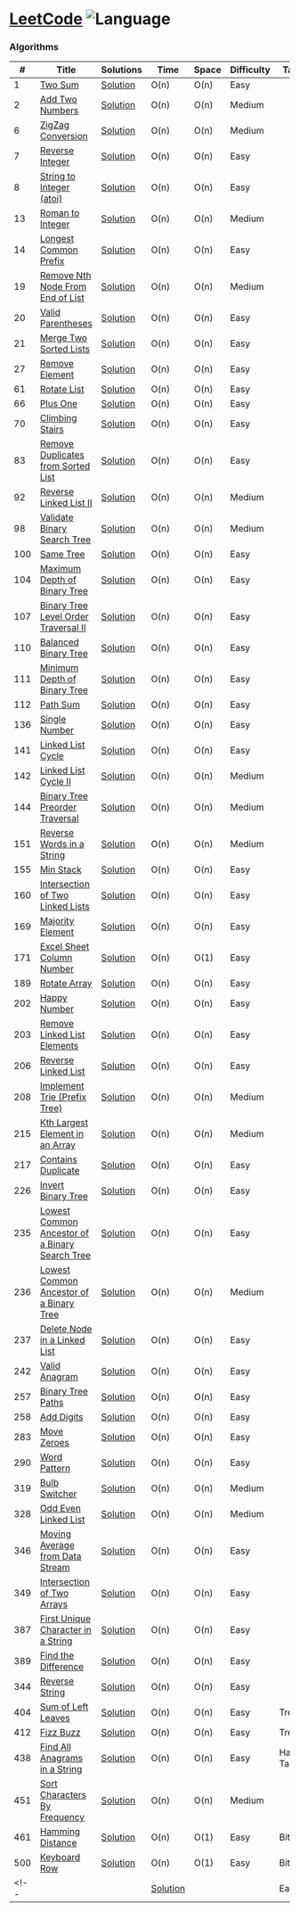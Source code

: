 # [LeetCode](https://leetcode.com/problemset/algorithms/) ![Language](https://img.shields.io/badge/language-Java-blue.svg)

### Algorithms
|  #  |      Title     |   Solutions   | Time          | Space         | Difficulty  | Tag          |
|-----|----------------|---------------|---------------|---------------|-------------|--------------|
| 1 |[Two Sum](https://leetcode.com/problems/two-sum)| [Solution](src/two-sum.java) | O(n) | O(n) | Easy |  |
| 2 |[Add Two Numbers](https://leetcode.com/problems/add-two-numbers)| [Solution](src/add-two-numbers.java) | O(n) | O(n) | Medium |  |
| 6 |[ZigZag Conversion](https://leetcode.com/problems/zigzag-conversion)| [Solution](src/zigzag-conversion.java) | O(n) | O(n) | Medium |  |
| 7 |[Reverse Integer](https://leetcode.com/problems/reverse-integer)| [Solution](src/reverse-integer.java) | O(n) | O(n) | Easy |  |
| 8 |[String to Integer (atoi)](https://leetcode.com/problems/string-to-integer-atoi)| [Solution](src/string-to-integer-atoi.java) | O(n) | O(n) | Easy |  |
| 13 |[Roman to Integer](https://leetcode.com/problems/roman-to-integer)| [Solution](src/roman-to-integer.java) | O(n) | O(n) | Medium |  |
| 14 |[Longest Common Prefix](https://leetcode.com/problems/longest-common-prefix)| [Solution](src/longest-common-prefix.java) | O(n) | O(n) | Easy |  |
| 19 |[Remove Nth Node From End of List](https://leetcode.com/problems/remove-nth-node-from-end-of-list)| [Solution](src/remove-nth-node-from-end-of-list.java) | O(n) | O(n) | Medium |  |
| 20 |[Valid Parentheses](https://leetcode.com/problems/valid-parentheses)| [Solution](src/valid-parentheses.java) | O(n) | O(n) | Easy |  |
| 21 |[Merge Two Sorted Lists](https://leetcode.com/problems/merge-two-sorted-lists)| [Solution](src/merge-two-sorted-lists.java) | O(n) | O(n) | Easy |  |
| 27 |[Remove Element](https://leetcode.com/problems/remove-element)| [Solution](src/remove-element.java) | O(n) | O(n) | Easy |  |
| 61 |[Rotate List](https://leetcode.com/problems/rotate-list)| [Solution](src/.java) | O(n) | O(n) | Easy |  |
| 66 |[Plus One](https://leetcode.com/problems/plus-one)| [Solution](src/.java) | O(n) | O(n) | Easy |  |
| 70 |[Climbing Stairs](https://leetcode.com/problems/climbing-stairs)| [Solution](src/.java) | O(n) | O(n) | Easy |  |
| 83 |[Remove Duplicates from Sorted List](https://leetcode.com/problems/remove-duplicates-from-sorted-list)| [Solution](src/.java) | O(n) | O(n) | Easy |  |
| 92 |[Reverse Linked List II](https://leetcode.com/problems/reverse-linked-list-ii)| [Solution](src/.java) | O(n) | O(n) | Medium |  |
| 98 |[Validate Binary Search Tree](https://leetcode.com/problems/validate-binary-search-tree)| [Solution](src/.java) | O(n) | O(n) | Medium |  |
| 100 |[Same Tree](https://leetcode.com/problems/same-tree)| [Solution](src/.java) | O(n) | O(n) | Easy |  |
| 104 |[Maximum Depth of Binary Tree](https://leetcode.com/problems/maximum-depth-of-binary-tree)| [Solution](src/.java) | O(n) | O(n) | Easy |  |
| 107 |[Binary Tree Level Order Traversal II](https://leetcode.com/problems/binary-tree-level-order-traversal-ii)| [Solution](src/.java) | O(n) | O(n) | Easy |  |
| 110 |[Balanced Binary Tree](https://leetcode.com/problems/balanced-binary-tree)| [Solution](src/.java) | O(n) | O(n) | Easy |  |
| 111 |[Minimum Depth of Binary Tree](https://leetcode.com/problems/minimum-depth-of-binary-tree)| [Solution](src/.java) | O(n) | O(n) | Easy |  |
| 112 |[Path Sum](https://leetcode.com/problems/path-sum)| [Solution](src/.java) | O(n) | O(n) | Easy |  |
| 136 |[Single Number](https://leetcode.com/problems/single-number)| [Solution](src/.java) | O(n) | O(n) | Easy |  |
| 141 |[Linked List Cycle](https://leetcode.com/problems/linked-list-cycle)| [Solution](src/.java) | O(n) | O(n) | Easy |  |
| 142 |[Linked List Cycle II](https://leetcode.com/problems/linked-list-cycle-ii)| [Solution](src/.java) | O(n) | O(n) | Medium |  |
| 144 |[Binary Tree Preorder Traversal](https://leetcode.com/problems/binary-tree-preorder-traversal)| [Solution](src/.java) | O(n) | O(n) | Medium |  |
| 151 |[Reverse Words in a String](https://leetcode.com/problems/reverse-words-in-a-string)| [Solution](src/.java) | O(n) | O(n) | Medium |  |
| 155 |[Min Stack](https://leetcode.com/problems/min-stack)| [Solution](src/min-stack.java) | O(n) | O(n) | Easy |  |
| 160 |[Intersection of Two Linked Lists](https://leetcode.com/problems/intersection-of-two-linked-lists)| [Solution](src/.java) | O(n) | O(n) | Easy |  |
| 169 |[Majority Element](https://leetcode.com/problems/majority-element)| [Solution](src/.java) | O(n) | O(n) | Easy |  |
| 171 |[Excel Sheet Column Number](https://leetcode.com/problems/problems/excel-sheet-column-number)| [Solution](src/excel-sheet-column-number.java) | O(n) | O(1) | Easy |  |
| 189 |[Rotate Array](https://leetcode.com/problems/rotate-array/)| [Solution](src/rotate-array.java) | O(n) | O(n) | Easy |  |
| 202 |[Happy Number](https://leetcode.com/problems/happy-number)| [Solution](src/happy-number.java) | O(n) | O(n) | Easy |  |
| 203 |[Remove Linked List Elements](https://leetcode.com/problems/remove-linked-list-elements)| [Solution](src/.java) | O(n) | O(n) | Easy |  |
| 206 |[Reverse Linked List  ](https://leetcode.com/problems/reverse-linked-list)| [Solution](src/reverse-linked-list.java) | O(n) | O(n) | Easy |  |
| 208 |[Implement Trie (Prefix Tree)  ](https://leetcode.com/problems/implement-trie-prefix-tree)| [Solution](src/.java) | O(n) | O(n) | Medium |  |
| 215 |[Kth Largest Element in an Array  ](https://leetcode.com/problems/kth-largest-element-in-an-array)| [Solution](src/.java) | O(n) | O(n) | Medium |  |
| 217 |[Contains Duplicate  ](https://leetcode.com/problems/contains-duplicate)| [Solution](src/contains-duplicate.java) | O(n) | O(n) | Easy |  |
| 226 |[Invert Binary Tree  ](https://leetcode.com/problems/invert-binary-tree)| [Solution](src/invert-binary-tree.java) | O(n) | O(n) | Easy |  |
| 235 |[Lowest Common Ancestor of a Binary Search Tree  ](https://leetcode.com/problems/lowest-common-ancestor-of-a-binary-search-tree)| [Solution](src/lca-bst.java) | O(n) | O(n) | Easy |  |
| 236 |[Lowest Common Ancestor of a Binary Tree  ](https://leetcode.com/problems/lowest-common-ancestor-of-a-binary-tree)| [Solution](src/lowest-common-ancestor-of-a-binary-tree.java) | O(n) | O(n) | Medium |  |
| 237 |[Delete Node in a Linked List  ](https://leetcode.com/problems/delete-node-in-a-linked-list)| [Solution](src/delete-node-in-a-linked-list.java) | O(n) | O(n) | Easy |  |
| 242 |[Valid Anagram](https://leetcode.com/problems/valid-anagram)| [Solution](src/valid-anagram.java) | O(n) | O(n) | Easy |  |
| 257 |[Binary Tree Paths](https://leetcode.com/problems/binary-tree-paths)| [Solution](src/binary-tree-paths.java) | O(n) | O(n) | Easy |  |
| 258 |[Add Digits](https://leetcode.com/problems/add-digits)| [Solution](src/add-digits.java) | O(n) | O(n) | Easy |  |
| 283 |[Move Zeroes](https://leetcode.com/problems/move-zeroes)| [Solution](src/move-zeroes.java) | O(n) | O(n) | Easy |  |
| 290 |[Word Pattern](https://leetcode.com/problems/word-pattern/)| [Solution](src/word-pattern.java) | O(n) | O(n) | Easy |  |
| 319 |[Bulb Switcher  ](https://leetcode.com/problems/bulb-switcher)| [Solution](src/bulb-switcher.java) | O(n) | O(n) | Medium |  |
| 328 |[Odd Even Linked List  ](https://leetcode.com/problems/odd-even-linked-list)| [Solution](src/odd-even-linked-list.java) | O(n) | O(n) | Medium |  |
| 346 |[Moving Average from Data Stream](https://leetcode.com/problems/moving-average-from-data-stream)| [Solution](src/moving-average-from-data-stream.java) | O(n) | O(n) | Easy |  |
| 349 |[Intersection of Two Arrays](https://leetcode.com/problems/intersection-of-two-arrays)| [Solution](src/intersection-of-two-arrays.java) | O(n) | O(n) | Easy |  |
| 387 |[First Unique Character in a String](https://leetcode.com/problems/first-unique-character-in-a-string)| [Solution](src/first-unique-character-in-a-string.java) | O(n) | O(n) | Easy |  |
| 389 |[Find the Difference](https://leetcode.com/problems/find-the-difference/)| [Solution](src/find-the-difference.java) | O(n) | O(n) | Easy |  |
| 344 |[Reverse String  ](https://leetcode.com/problems/reverse-string)| [Solution](src/reverse-string.java) | O(n) | O(n) | Easy |  |
| 404 |[Sum of Left Leaves](https://leetcode.com/problems/sum-of-left-leaves/)| [Solution](src/sum-of-left-leaves.java) | O(n) | O(n) | Easy | Tree |
| 412 |[Fizz Buzz](https://leetcode.com/problems/fizz-buzz/)| [Solution](src/fizz-buzz.java) | O(n) | O(n) | Easy | Tree |
| 438 |[Find All Anagrams in a String  ](https://leetcode.com/problems/find-all-anagrams-in-a-string)| [Solution](src/find-all-anagrams-in-a-string.java) | O(n) | O(n) | Easy | Hash Table |
| 451 |[Sort Characters By Frequency](https://leetcode.com/problems/sort-characters-by-frequency)| [Solution](src/sort-characters-by-frequency.java) | O(n) | O(n) | Medium |  |
| 461 |[Hamming Distance](https://leetcode.com/problems/hamming-distance/)| [Solution](src/hamming-distance.java) | O(n) | O(1) | Easy | Bit |
| 500 |[Keyboard Row](https://leetcode.com/problems/keyboard-row/)| [Solution](src/keyboard-row.java) | O(n) | O(1) | Easy | Bit |
<!-- |  |[](https://leetcode.com/problems/)| [Solution](src/.java) |  |  | Easy |  | -->
